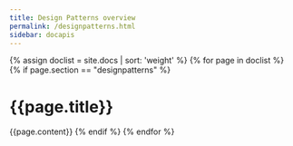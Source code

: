 ```yaml
---
title: Design Patterns overview
permalink: /designpatterns.html
sidebar: docapis
---
```


{% assign doclist = site.docs | sort: 'weight'  %}
{% for page in doclist %}
{% if page.section == "designpatterns" %}
<h1 id="{{page.permalink | remove: ".html" | remove: "/"}}">{{page.title}}</h1>
{{page.content}}
{% endif %}
{% endfor %}
